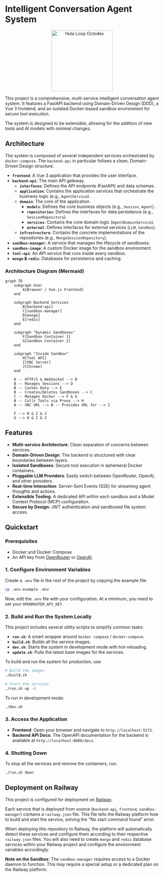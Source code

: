 # Intelligent Conversation Agent System

<p align="center">
  <img src="https://octodex.github.com/images/hula_loop_octodex03.gif" alt="Hula Loop Octodex" width="200"/>
</p>

This project is a comprehensive, multi-service intelligent conversation agent system. It features a FastAPI backend using Domain-Driven Design (DDD), a Vue 3 frontend, and an isolated Docker-based sandbox environment for secure tool execution.

The system is designed to be extensible, allowing for the addition of new tools and AI models with minimal changes.

## Architecture

The system is composed of several independent services orchestrated by `docker-compose`. The `backend-api` in particular follows a clean, Domain-Driven Design structure.

- **`frontend`**: A Vue 3 application that provides the user interface.
- **`backend-api`**: The main API gateway.
  - **`interfaces`**: Defines the API endpoints (FastAPI) and data schemas.
  - **`application`**: Contains the application services that orchestrate the business logic (e.g., `AgentService`).
  - **`domain`**: The core of the application.
    - **`models`**: Defines the core business objects (e.g., `Session`, `Agent`).
    - **`repositories`**: Defines the interfaces for data persistence (e.g., `SessionRepository`).
    - **`services`**: Contains the core domain logic (`AgentDomainService`).
    - **`external`**: Defines interfaces for external services (`LLM`, `Sandbox`).
  - **`infrastructure`**: Contains the concrete implementations of the repositories (e.g., `MongoSessionRepository`).
- **`sandbox-manager`**: A service that manages the lifecycle of sandboxes.
- **`sandbox-image`**: A custom Docker image for the sandbox environment.
- **`tool-api`**: An API service that runs inside every sandbox.
- **`mongo` & `redis`**: Databases for persistence and caching.

### Architecture Diagram (Mermaid)

```mermaid
graph TD
    subgraph User
        A[Browser / Vue.js Frontend]
    end

    subgraph Backend Services
        B[backend-api]
        C[sandbox-manager]
        D[mongo]
        E[redis]
    end

    subgraph "Dynamic Sandboxes"
        F[Sandbox Container 1]
        G[Sandbox Container 2]
    end

    subgraph "Inside Sandbox"
        H[Tool API]
        I[VNC Server]
        J[Chrome]
    end

    A -- HTTP/S & WebSocket --> B
    B -- Manages Sessions --> D
    B -- Caches Data --> E
    B -- Creates/Deletes Sandboxes --> C
    C -- Manages Docker --> F & G
    B -- Calls Tools via Proxy --> H
    A -- VNC URL --> B -- Provides URL for --> I

    F --> H & I & J
    G --> H & I & J
```

## Features

- **Multi-service Architecture**: Clean separation of concerns between services.
- **Domain-Driven Design**: The backend is structured with clear boundaries between layers.
- **Isolated Sandboxes**: Secure tool execution in ephemeral Docker containers.
- **Pluggable LLM Providers**: Easily switch between OpenRouter, OpenAI, and other providers.
- **Real-time Interaction**: Server-Sent Events (SSE) for streaming agent thoughts and actions.
- **Extensible Tooling**: A dedicated API within each sandbox and a Model Context Protocol (MCP) configuration.
- **Secure by Design**: JWT authentication and sandboxed file system access.

## Quickstart

### Prerequisites

- Docker and Docker Compose
- An API key from [OpenRouter](https://openrouter.ai/keys) or [OpenAI](https://platform.openai.com/signup).

### 1. Configure Environment Variables

Create a `.env` file in the root of the project by copying the example file:

```bash
cp .env.example .env
```

Now, edit the `.env` file with your configuration. At a minimum, you need to set your `OPENROUTER_API_KEY`.

### 2. Build and Run the System Locally

This project includes several utility scripts to simplify common tasks:

- **`run.sh`**: A smart wrapper around `docker compose` / `docker-compose`.
- **`build.sh`**: Builds all the service images.
- **`dev.sh`**: Starts the system in development mode with hot-reloading.
- **`update.sh`**: Pulls the latest base images for the services.

To build and run the system for production, use:

```bash
# Build the images
./build.sh

# Start the services
./run.sh up -d
```

To run in development mode:
```bash
./dev.sh
```

### 3. Access the Application

- **Frontend**: Open your browser and navigate to `http://localhost:5173`.
- **Backend API Docs**: The OpenAPI documentation for the backend is available at `http://localhost:8000/docs`.

### 4. Shutting Down

To stop all the services and remove the containers, run:

```bash
./run.sh down
```

## Deployment on Railway

This project is configured for deployment on [Railway](https://railway.app/).

Each service that is deployed from source (`backend-api`, `frontend`, `sandbox-manager`) contains a `railway.json` file. This file tells the Railway platform how to build and start the service, solving the "No start command found" error.

When deploying this repository to Railway, the platform will automatically detect these services and configure them according to their respective `railway.json` files. You will also need to create `mongo` and `redis` database services within your Railway project and configure the environment variables accordingly.

**Note on the Sandbox**: The `sandbox-manager` requires access to a Docker daemon to function. This may require a special setup or a dedicated plan on the Railway platform.
